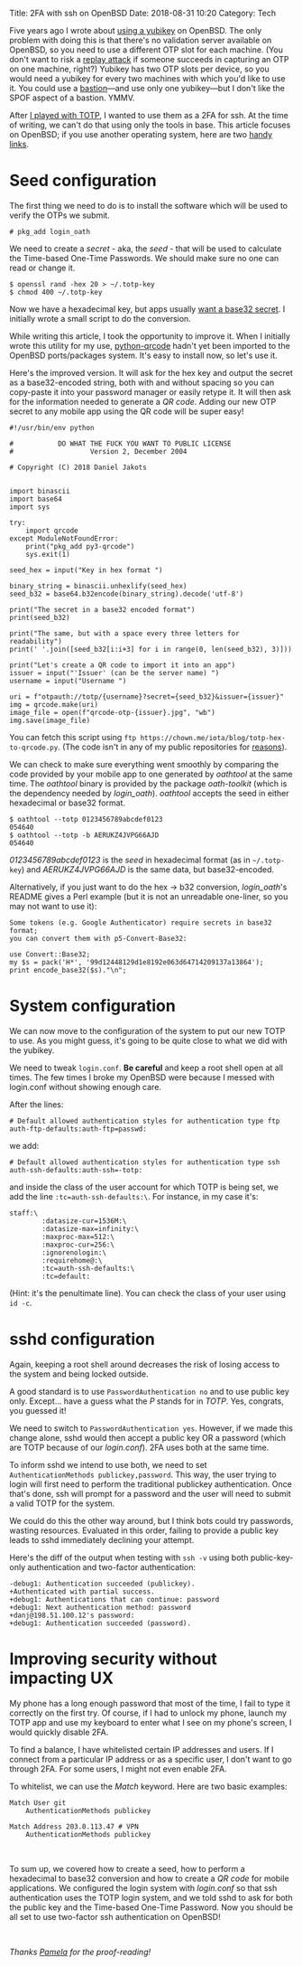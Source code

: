 Title: 2FA with ssh on OpenBSD
Date: 2018-08-31 10:20
Category: Tech

Five years ago I wrote about [using a yubikey](./yubikey.html) on OpenBSD.  The
only problem with doing this is that there's no validation server available on
OpenBSD, so you need to use a different OTP slot for each machine. (You don't
want to risk a [replay attack](https://en.wikipedia.org/wiki/Replay_attack) if
someone succeeds in capturing an OTP on one machine, right?)  Yubikey has two
OTP slots per device, so you would need a yubikey for every two machines with
which you'd like to use it. You could use a
[bastion](https://en.wikipedia.org/wiki/Bastion_host)—and use only one
yubikey—but I don't like the SPOF aspect of a bastion. YMMV.

After [I played with TOTP](./my-recent-journey-with-2FA.html), I wanted to use
them as a 2FA for ssh. At the time of writing, we can't do that using only the
tools in base. This article focuses on OpenBSD; if you use another operating
system, here are two [handy](https://www.openbsd.org/faq/faq4.html)
[links](https://ftp.openbsd.org/pub/OpenBSD/6.3/amd64/INSTALL.amd64).

# Seed configuration

The first thing we need to do is to install the software which will be used to
verify the OTPs we submit.

~~~
# pkg_add login_oath
~~~

We need to create a *secret* - aka, the *seed* - that will be used to calculate
the Time-based One-Time Passwords. We should make sure no one can read or
change it.

~~~
$ openssl rand -hex 20 > ~/.totp-key
$ chmod 400 ~/.totp-key
~~~

Now we have a hexadecimal key, but apps usually [want a base32
secret](https://github.com/mattrubin/Authenticator/blob/develop/Authenticator/Source/TokenEntryForm.swift#L214).
I initially wrote a small script to do the conversion.

While writing this article, I took the opportunity to improve it. When I
initially wrote this utility for my use,
[python-qrcode](https://github.com/lincolnloop/python-qrcode) hadn't yet been
imported to the OpenBSD ports/packages system. It's easy to install now, so
let's use it.

Here's the improved version. It will ask for the hex key and output the secret
as a base32-encoded string, both with and without spacing so you can copy-paste
it into your password manager or easily retype it. It will then ask for the
information needed to generate a *QR code*. Adding our new OTP secret to any
mobile app using the QR code will be super easy!

~~~
#!/usr/bin/env python

#           DO WHAT THE FUCK YOU WANT TO PUBLIC LICENSE
#                   Version 2, December 2004

# Copyright (C) 2018 Daniel Jakots


import binascii
import base64
import sys

try:
    import qrcode
except ModuleNotFoundError:
    print("pkg_add py3-qrcode")
    sys.exit(1)

seed_hex = input("Key in hex format ")

binary_string = binascii.unhexlify(seed_hex)
seed_b32 = base64.b32encode(binary_string).decode('utf-8')

print("The secret in a base32 encoded format")
print(seed_b32)

print("The same, but with a space every three letters for readability")
print(' '.join([seed_b32[i:i+3] for i in range(0, len(seed_b32), 3)]))

print("Let's create a QR code to import it into an app")
issuer = input("'Issuer' (can be the server name) ")
username = input("Username ")

uri = f"otpauth://totp/{username}?secret={seed_b32}&issuer={issuer}"
img = qrcode.make(uri)
image_file = open(f"qrcode-otp-{issuer}.jpg", "wb")
img.save(image_file)
~~~

You can fetch this script using `ftp
https://chown.me/iota/blog/totp-hex-to-qrcode.py`.  (The code isn't in any of
my public repositories for
[reasons](https://chown.me/iota/blog/issues-public-repo.jpg)).

We can check to make sure everything went smoothly by comparing the code
provided by your mobile app to one generated by *oathtool* at the same time.
The *oathtool* binary is provided by the package *oath-toolkit* (which is the
dependency needed by *login_oath*). *oathtool* accepts the seed in either
hexadecimal or base32 format.

~~~
$ oathtool --totp 0123456789abcdef0123
054640
$ oathtool --totp -b AERUKZ4JVPG66AJD
054640
~~~

*0123456789abcdef0123* is the *seed* in hexadecimal format (as in
`~/.totp-key`) and *AERUKZ4JVPG66AJD* is the same data, but base32-encoded.

Alternatively, if you just want to do the hex -> b32 conversion, *login_oath*'s
README gives a Perl example (but it is not an unreadable one-liner, so you may
not want to use it):

~~~
Some tokens (e.g. Google Authenticator) require secrets in base32 format;
you can convert them with p5-Convert-Base32:

use Convert::Base32;
my $s = pack('H*', '99d12448129d1e8192e063d64714209137a13864');
print encode_base32($s)."\n";
~~~

# System configuration

We can now move to the configuration of the system to put our new TOTP to use.
As you might guess, it's going to be quite close to what we did with the
yubikey.

We need to tweak `login.conf`. **Be careful** and keep a root shell open at all
times.  The few times I broke my OpenBSD were because I messed with login.conf
without showing enough care.

After the lines:

~~~
# Default allowed authentication styles for authentication type ftp
auth-ftp-defaults:auth-ftp=passwd:
~~~

we add:

~~~
# Default allowed authentication styles for authentication type ssh
auth-ssh-defaults:auth-ssh=-totp:
~~~

and inside the class of the user account for which TOTP is being set, we add
the line `:tc=auth-ssh-defaults:\`. For instance, in my case it's:

~~~
staff:\
        :datasize-cur=1536M:\
        :datasize-max=infinity:\
        :maxproc-max=512:\
        :maxproc-cur=256:\
        :ignorenologin:\
        :requirehome@:\
        :tc=auth-ssh-defaults:\
        :tc=default:
~~~

(Hint: it's the penultimate line). You can check the class of your user using
`id -c`.

# sshd configuration

Again, keeping a root shell around decreases the risk of losing access to the
system and being locked outside.

A good standard is to use `PasswordAuthentication no` and to use public key
only. Except... have a guess what the *P* stands for in *TOTP*.  Yes, congrats,
you guessed it!

We need to switch to `PasswordAuthentication yes`. However, if we made this
change alone, sshd would then accept a public key OR a password (which are TOTP
because of our *login.conf*). 2FA uses both at the same time.

To inform sshd we intend to use both, we need to set `AuthenticationMethods
publickey,password`. This way, the user trying to login will first need to
perform the traditional publickey authentication. Once that's done, ssh will
prompt for a password and the user will need to submit a valid TOTP for the
system.

We could do this the other way around, but I think bots could try passwords,
wasting resources. Evaluated in this order, failing to provide a public key leads to
sshd immediately declining your attempt.

Here's the diff of the output when testing with `ssh -v` using both public-key-only authentication and two-factor authentication:

~~~
-debug1: Authentication succeeded (publickey).
+Authenticated with partial success.
+debug1: Authentications that can continue: password
+debug1: Next authentication method: password
+danj@198.51.100.12's password:
+debug1: Authentication succeeded (password).
~~~

# Improving security without impacting UX

My phone has a long enough password that most of the time, I fail to type it
correctly on the first try. Of course, if I had to unlock my phone, launch my
TOTP app and use my keyboard to enter what I see on my phone's screen, I would
quickly disable 2FA.

To find a balance, I have whitelisted certain IP addresses and users. If I
connect from a particular IP address or as a specific user, I don't want to go
through 2FA. For some users, I might not even enable 2FA.

To whitelist, we can use the *Match* keyword. Here are two basic examples:

~~~
Match User git
	AuthenticationMethods publickey
~~~

~~~
Match Address 203.0.113.47 # VPN
	AuthenticationMethods publickey
~~~

<br/>

To sum up, we covered how to create a seed, how to perform a hexadecimal to
base32 conversion and how to create a *QR code* for mobile applications. We
configured the login system with *login.conf* so that ssh authentication uses
the TOTP login system, and we told sshd to ask for both the public key and the
Time-based One-Time Password. Now you should be all set to use two-factor
ssh authentication on OpenBSD!

<br/>

*Thanks [Pamela](https://bsd.network/@pamela) for the proof-reading!*

